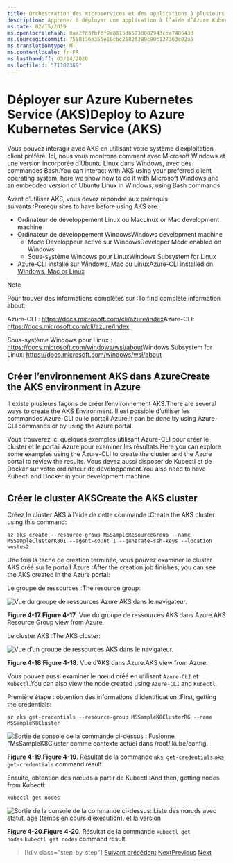 ```yaml
---
title: Orchestration des microservices et des applications à plusieurs conteneurs pour une grande scalabilité et une haute disponibilité
description: Apprenez à déployer une application à l’aide d’Azure Kubernetes Service.
ms.date: 02/15/2019
ms.openlocfilehash: 0aa2f83fbf8f9a8815d65730002943cca748643d
ms.sourcegitcommit: 7588136e355e10cbc2582f389c90c127363c02a5
ms.translationtype: MT
ms.contentlocale: fr-FR
ms.lasthandoff: 03/14/2020
ms.locfileid: "71182369"
---
```

# <a name="deploy-to-azure-kubernetes-service-aks"></a><span data-ttu-id="c444e-103">Déployer sur Azure Kubernetes Service (AKS)</span><span class="sxs-lookup"><span data-stu-id="c444e-103">Deploy to Azure Kubernetes Service (AKS)</span></span>

<span data-ttu-id="c444e-104">Vous pouvez interagir avec AKS en utilisant votre système d’exploitation client préféré. Ici, nous vous montrons comment avec Microsoft Windows et une version incorporée d’Ubuntu Linux dans Windows, avec des commandes Bash.</span><span class="sxs-lookup"><span data-stu-id="c444e-104">You can interact with AKS using your preferred client operating system, here we show how to do it with Microsoft Windows and an embedded version of Ubuntu Linux in Windows, using Bash commands.</span></span>

<span data-ttu-id="c444e-105">Avant d’utiliser AKS, vous devez répondre aux prérequis suivants :</span><span class="sxs-lookup"><span data-stu-id="c444e-105">Prerequisites to have before using AKS are:</span></span>

- <span data-ttu-id="c444e-106">Ordinateur de développement Linux ou Mac</span><span class="sxs-lookup"><span data-stu-id="c444e-106">Linux or Mac development machine</span></span>
- <span data-ttu-id="c444e-107">Ordinateur de développement Windows</span><span class="sxs-lookup"><span data-stu-id="c444e-107">Windows development machine</span></span>
  - <span data-ttu-id="c444e-108">Mode Développeur activé sur Windows</span><span class="sxs-lookup"><span data-stu-id="c444e-108">Developer Mode enabled on Windows</span></span>
  - <span data-ttu-id="c444e-109">Sous-système Windows pour Linux</span><span class="sxs-lookup"><span data-stu-id="c444e-109">Windows Subsystem for Linux</span></span>
- <span data-ttu-id="c444e-110">Azure-CLI installé sur [Windows, Mac ou Linux](https://docs.microsoft.com/cli/azure/install-azure-cli)</span><span class="sxs-lookup"><span data-stu-id="c444e-110">Azure-CLI installed on [Windows, Mac or Linux](https://docs.microsoft.com/cli/azure/install-azure-cli)</span></span>

> [!NOTE]
> <span data-ttu-id="c444e-111">Pour trouver des informations complètes sur :</span><span class="sxs-lookup"><span data-stu-id="c444e-111">To find complete information about:</span></span>
>
> <span data-ttu-id="c444e-112">Azure-CLI : <https://docs.microsoft.com/cli/azure/index></span><span class="sxs-lookup"><span data-stu-id="c444e-112">Azure-CLI: <https://docs.microsoft.com/cli/azure/index></span></span>
>
> <span data-ttu-id="c444e-113">Sous-système Windows pour Linux : <https://docs.microsoft.com/windows/wsl/about></span><span class="sxs-lookup"><span data-stu-id="c444e-113">Windows Subsystem for Linux: <https://docs.microsoft.com/windows/wsl/about></span></span>

## <a name="create-the-aks-environment-in-azure"></a><span data-ttu-id="c444e-114">Créer l’environnement AKS dans Azure</span><span class="sxs-lookup"><span data-stu-id="c444e-114">Create the AKS environment in Azure</span></span>

<span data-ttu-id="c444e-115">Il existe plusieurs façons de créer l’environnement AKS.</span><span class="sxs-lookup"><span data-stu-id="c444e-115">There are several ways to create the AKS Environment.</span></span> <span data-ttu-id="c444e-116">Il est possible d’utiliser les commandes Azure-CLI ou le portail Azure.</span><span class="sxs-lookup"><span data-stu-id="c444e-116">It can be done by using Azure-CLI commands or by using the Azure portal.</span></span>

<span data-ttu-id="c444e-117">Vous trouverez ici quelques exemples utilisant Azure-CLI pour créer le cluster et le portail Azure pour examiner les résultats.</span><span class="sxs-lookup"><span data-stu-id="c444e-117">Here you can explore some examples using the Azure-CLI to create the cluster and the Azure portal to review the results.</span></span> <span data-ttu-id="c444e-118">Vous devez aussi disposer de Kubectl et de Docker sur votre ordinateur de développement.</span><span class="sxs-lookup"><span data-stu-id="c444e-118">You also need to have Kubectl and Docker in your development machine.</span></span>  

## <a name="create-the-aks-cluster"></a><span data-ttu-id="c444e-119">Créer le cluster AKS</span><span class="sxs-lookup"><span data-stu-id="c444e-119">Create the AKS cluster</span></span>

<span data-ttu-id="c444e-120">Créez le cluster AKS à l’aide de cette commande :</span><span class="sxs-lookup"><span data-stu-id="c444e-120">Create the AKS cluster using this command:</span></span>

```console
az aks create --resource-group MSSampleResourceGroup --name MSSampleClusterK801 --agent-count 1 --generate-ssh-keys --location westus2
```

<span data-ttu-id="c444e-121">Une fois la tâche de création terminée, vous pouvez examiner le cluster AKS créé sur le portail Azure :</span><span class="sxs-lookup"><span data-stu-id="c444e-121">After the creation job finishes, you can see the AKS created in the Azure portal:</span></span>

<span data-ttu-id="c444e-122">Le groupe de ressources :</span><span class="sxs-lookup"><span data-stu-id="c444e-122">The resource group:</span></span>

![Vue du groupe de ressources Azure AKS dans le navigateur.](media/aks-resource-group-view.png)

<span data-ttu-id="c444e-124">**Figure 4-17**.</span><span class="sxs-lookup"><span data-stu-id="c444e-124">**Figure 4-17**.</span></span> <span data-ttu-id="c444e-125">Vue du groupe de ressources AKS dans Azure.</span><span class="sxs-lookup"><span data-stu-id="c444e-125">AKS Resource Group view from Azure.</span></span>

<span data-ttu-id="c444e-126">Le cluster AKS :</span><span class="sxs-lookup"><span data-stu-id="c444e-126">The AKS cluster:</span></span>

![Vue d’un groupe de ressources AKS dans le navigateur.](media/aks-cluster-view.png)

<span data-ttu-id="c444e-128">**Figure 4-18**.</span><span class="sxs-lookup"><span data-stu-id="c444e-128">**Figure 4-18**.</span></span> <span data-ttu-id="c444e-129">Vue d’AKS dans Azure.</span><span class="sxs-lookup"><span data-stu-id="c444e-129">AKS view from Azure.</span></span>

<span data-ttu-id="c444e-130">Vous pouvez aussi examiner le nœud créé en utilisant `Azure-CLI` et `Kubectl`.</span><span class="sxs-lookup"><span data-stu-id="c444e-130">You can also view the node created using `Azure-CLI` and `Kubectl`.</span></span>

<span data-ttu-id="c444e-131">Première étape : obtention des informations d’identification :</span><span class="sxs-lookup"><span data-stu-id="c444e-131">First, getting the credentials:</span></span>

```console
az aks get-credentials --resource-group MSSampleK8ClusterRG --name MSSampleK8Cluster
```

![Sortie de console de la commande ci-dessus : Fusionné "MsSampleK8Cluster comme contexte actuel dans /root/.kube/config.](media/get-credentials-command-result.png)

<span data-ttu-id="c444e-133">**Figure 4-19**.</span><span class="sxs-lookup"><span data-stu-id="c444e-133">**Figure 4-19**.</span></span> <span data-ttu-id="c444e-134">Résultat de la commande `aks get-credentials`.</span><span class="sxs-lookup"><span data-stu-id="c444e-134">`aks get-credentials` command result.</span></span>

<span data-ttu-id="c444e-135">Ensuite, obtention des nœuds à partir de Kubectl :</span><span class="sxs-lookup"><span data-stu-id="c444e-135">And then, getting nodes from Kubectl:</span></span>

```console
kubectl get nodes
```

![Sortie de la console de la commande ci-dessus: Liste des nœuds avec statut, âge (temps en cours d’exécution), et la version](media/kubectl-get-nodes-command-result.png)

<span data-ttu-id="c444e-137">**Figure 4-20**.</span><span class="sxs-lookup"><span data-stu-id="c444e-137">**Figure 4-20**.</span></span> <span data-ttu-id="c444e-138">Résultat de la commande `kubectl get nodes`.</span><span class="sxs-lookup"><span data-stu-id="c444e-138">`kubectl get nodes` command result.</span></span>

>[!div class="step-by-step"]
><span data-ttu-id="c444e-139">[Suivant précédent](orchestrate-high-scalability-availability.md)
>[Next](docker-apps-development-environment.md)</span><span class="sxs-lookup"><span data-stu-id="c444e-139">[Previous](orchestrate-high-scalability-availability.md)
[Next](docker-apps-development-environment.md)</span></span>
